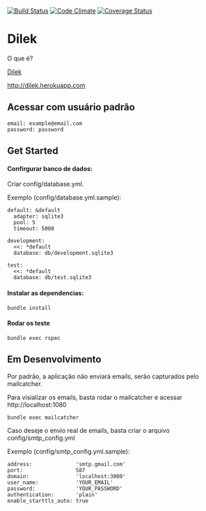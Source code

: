 [![Build Status](https://travis-ci.org/ottony/organizacao-de-atracao.svg?branch=good-tools)](https://travis-ci.org/ottony/organizacao-de-atracao)
[![Code Climate](https://codeclimate.com/github/ottony/organizacao-de-atracao/badges/gpa.svg)](https://codeclimate.com/github/ottony/organizacao-de-atracao)
[![Coverage Status](https://coveralls.io/repos/ottony/organizacao-de-atracao/badge.svg?branch=master&service=github)](https://coveralls.io/github/ottony/organizacao-de-atracao?branch=master)

# Dilek

O que é?

[Dilek]

http://dilek.herokuapp.com

## Acessar com usuário padrão
```
email: example@email.com
password: password
```

## Get Started

#### Confirgurar banco de dados:
 Criar config/database.yml.


Exemplo (config/database.yml.sample):

```
default: &default
  adapter: sqlite3
  pool: 5
  timeout: 5000

development:
  <<: *default
  database: db/development.sqlite3

test:
  <<: *default
  database: db/test.sqlite3

```

#### Instalar as dependencias:


```
bundle install

```

#### Rodar os teste

```
bundle exec rspec
```

## Em Desenvolvimento

Por padrão, a aplicação não enviará emails, serão capturados pelo mailcatcher.

Para visializar os emails, basta rodar o mailcatcher e acessar http://localhost:1080


```
bundle exec mailcatcher
```

Caso deseje o envio real de emails, basta criar o arquivo config/smtp_config.yml

Exemplo (config/smtp_config.yml.sample):

```
address:              'smtp.gmail.com'
port:                 587
domain:               'localhost:3000'
user_name:            'YOUR_EMAIL'
password:             'YOUR_PASSWORD'
authentication:       'plain'
enable_starttls_auto: true
```

[Dilek]: <https://translate.google.com/?source=osdd#auto/en/dilek>
